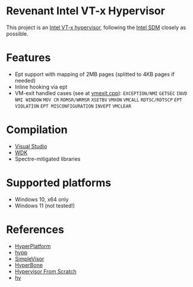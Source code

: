 # Revenant Intel VT-x Hypervisor

This project is an [Intel VT-x hypervisor](https://en.wikipedia.org/wiki/X86_virtualization#Intel_virtualization_(VT-x)), following the [Intel SDM](https://www.intel.com/content/www/us/en/developer/articles/technical/intel-sdm.html)
closely as possible.

# Features
- Ept support with mapping of 2MB pages (splitted to 4KB pages if needed)
- Inline hooking via ept
- VM-exit handled cases (see at [vmexit.cpp](https://github.com/Ismael-Braun/revenant/blob/main/src/vmexit.cpp)): `EXCEPTION/NMI` `GETSEC` `INVD` `NMI WINDOW` `MOV CR` `RDMSR/WRMSR` `XSETBV` `VMXON` `VMCALL` `RDTSC/RDTSCP` `EPT VIOLATION` `EPT MISCONFIGURATION` `INVEPT` `VMCLEAR`

# Compilation
- [Visual Studio](https://visualstudio.microsoft.com/downloads/)
- [WDK](https://docs.microsoft.com/en-us/windows-hardware/drivers/download-the-wdk)
- Spectre-mitigated libraries

# Supported platforms
- Windows 10, x64 only
- Windows 11 (not tested!)
  
# References
- [HyperPlatform](https://github.com/tandasat/HyperPlatform)
- [hvpp](https://github.com/wbenny/hvpp)
- [SimpleVisor](https://github.com/ionescu007/SimpleVisor)
- [HyperBone](https://github.com/DarthTon/HyperBone)
- [Hypervisor From Scratch](https://rayanfam.com/topics/hypervisor-from-scratch-part-1/)
- [hv](https://github.com/jonomango/hv)
